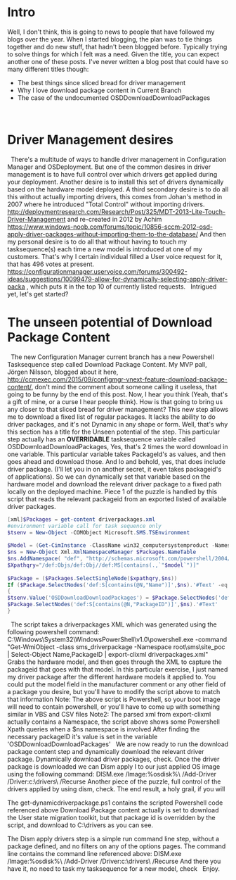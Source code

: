 # Intro  #
Well, I don't think, this is going to news to people that have followed my blogs over the year. When I started blogging, the plan was to tie things together and do new stuff, that hadn't been blogged before. Typically trying to solve things for which I felt was a need. 
Given the title, you can expect another one of these posts. 
I've never written a blog post that could have so many different titles though: 
- The best things since sliced bread for driver management 
- Why I love download package content in Current Branch 
- The case of the undocumented OSDDownloadDownloadPackages


 
# Driver Management desires  #
 
There's a multitude of ways to handle driver management in Configuration Manager and OSDeployment. 
But one of the common desires in driver management is to have full control over which drivers get applied during your deployment. 
Another desire is to install this set of drivers dynamically based on the hardware model deployed. 
A third secondary desire is to do all this without actually importing drivers, this comes from Johan's method in 2007 where he introduced "Total Control" without importing drivers. http://deploymentresearch.com/Research/Post/325/MDT-2013-Lite-Touch-Driver-Management and re-created in 2012 by Achim https://www.windows-noob.com/forums/topic/10856-sccm-2012-osd-apply-driver-packages-without-importing-them-to-the-database/ 
And then my personal desire is to do all that without having to touch my tasksequence(s) each time a new model is introduced at one of my customers. 
That's why I certain individual filled a User voice request for it, that has 496 votes at present. https://configurationmanager.uservoice.com/forums/300492-ideas/suggestions/10099479-allow-for-dynamically-selecting-apply-driver-packa , which puts it in the top 10 of currently listed requests. 
 
Intrigued yet, let's get started? 
 
# The unseen potential of Download Package Content  #
 
The new Configuration Manager current branch has a new Powershell Tasksequence step called Download Package Content. 
My MVP pall, Jörgen Nilsson, blogged about it here, http://ccmexec.com/2015/09/configmgr-vnext-feature-download-package-content/, don't mind the comment about someone calling it useless, that going to be funny by the end of this post. 
Now, I hear you think (Yeah, that's a gift of mine, or a curse I hear people think). 
How is that going to bring us any closer to that sliced bread for driver management? This new step allows me to download a fixed list of regular packages. 
It lacks the ability to do driver packages, and it's not Dynamic in any shape or form. 
Well, that's why this section has a title for the Unseen potential of the step. This particular step actually has an **OVERRIDABLE** tasksequence variable called OSDDownloadDownloadPackages, Yes, that's 2 times the word download in one variable. This particular variable takes PackageId's as values, and then goes ahead and download those. And lo and behold, yes, that does include driver package. (I'll let you in on another secret, it even takes packageid's of applications). 
So we can dynamically set that variable based on the hardware model and download the relevant driver package to a fixed path locally on the deployed machine. Piece 1 of the puzzle is handled by this script that reads the relevant packageid from an exported listed of available driver packages. 

```PowerShell
[xml]$Packages = get-content driverpackages.xml 
#environment variable call for task sequence only 
$tsenv = New-Object -COMObject Microsoft.SMS.TSEnvironment 
 
$Model = (Get-CimInstance -ClassName win32_computersystemproduct -Namespace root\cimv2).Name 
$ns = New-Object Xml.XmlNamespaceManager $Packages.NameTable 
$ns.AddNamespace( "def", "http://schemas.microsoft.com/powershell/2004/04" ) 
$Xpathqry="/def:Objs/def:Obj//def:MS[contains(.,`"$model`")]" 
 
$Package = ($Packages.SelectSingleNode($xpathqry,$ns)) 
If ($Package.SelectNodes('def:S[contains(@N,"Name")]',$ns).'#Text' -eq $Model) 
{ 
$tsenv.Value('OSDDownloadDownloadPackages') = $Package.SelectNodes('def:S[contains(@N,"PackageID")]',$ns).'#Text' 
$Package.SelectNodes('def:S[contains(@N,"PackageID")]',$ns).'#Text' 
} 
```
 
The script takes a driverpackages XML which was generated using the following powershell command: 
C:\Windows\System32\WindowsPowerShell\v1.0\powershell.exe -command "Get-WmiObject -class sms_driverpackage -Namespace root\sms\site_poc | Select-Object Name,PackageID | export-clixml driverpackages.xml" 
 
Grabs the hardware model, and then goes through the XML to capture the packageid that goes with that model. In this particular exercise, I just named my driver package after the different hardware models it applied to. 
You could put the model field in the manufacturer comment or any other field of a package you desire, but you'll have to modify the script above to match that information 
Note: The above script is Powershell, so your boot image will need to contain powershell, or you'll have to come up with something similar in VBS and CSV files 
Note2: The parsed xml from export-clixml actually contains a Namespace, the script above shows some Powershell Xpath queries when a $ns namespace is involved 
After finding the necessary packageID it's value is set in the variable 'OSDDownloadDownloadPackages' 
 
We are now ready to run the download package content step and dynamically download the relevant driver package. 
Dynamically download driver packages, check. 
Once the driver package is downloaded we can Dism apply I to our just applied OS image using the following command: 
DISM.exe /Image:%osdisk%\ /Add-Driver /Driver:c:\drivers\ /Recurse 
Another piece of the puzzle, full control of the drivers applied by using dism, check. 
The end result, a holy grail, if you will 

The get-dynamicdriverpackage.ps1 contains the scripted Powershell code referenced above 
Download Package content actually is set to download the User state migration toolkit, but that package id is overridden by the script, and download to C:\drivers as you can see. 
 
The Dism apply drivers step is a simple run command line step, without a package defined, and no filters on any of the options pages. 
The command line contains the command line referenced above: 
DISM.exe /Image:%osdisk%\ /Add-Driver /Driver:c:\drivers\ /Recurse 
And there you have it, no need to task my tasksequence for a new model, check 
 
Enjoy. 